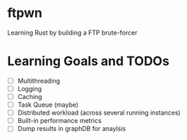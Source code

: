 # ftpwn
Learning Rust by building a FTP brute-forcer

# Learning Goals and TODOs
- [ ] Multithreading
- [ ] Logging
- [ ] Caching
- [ ] Task Queue (maybe)
- [ ] Distributed workload (across several running instances)
- [ ] Built-in performance metrics
- [ ] Dump results in graphDB for anaylsis
